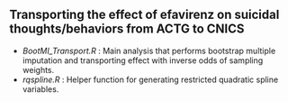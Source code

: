 ## Transporting the effect of efavirenz on suicidal thoughts/behaviors from ACTG to CNICS
- *BootMI_Transport.R* : Main analysis that performs bootstrap multiple imputation and transporting effect with inverse odds of sampling weights.
- *rqspline.R* : Helper function for generating restricted quadratic spline variables.
